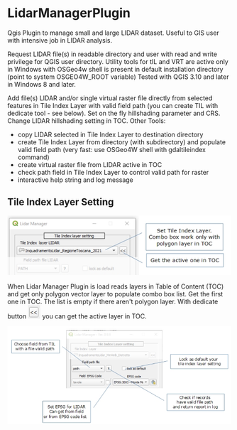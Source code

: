 # LidarManagerPlugin

Qgis Plugin to manage small and large LIDAR dataset. 
Useful to GIS user with intensive job in LIDAR analysis.

Request LIDAR file(s) in readable directory and user with read and write privilege for QGIS user directory.
Utility tools for tIL and VRT are active only in Windows with OSGeo4w shell is present in default installation directory (point to system OSGEO4W_ROOT variable)
Tested with QGIS 3.10 and later in Windows 8 and later.

Add file(s) LIDAR and/or single virtual raster file directly from selected features in Tile Index Layer with valid field path (you can create TIL with dedicate tool - see below). 
Set on the fly hillshading parameter and CRS. 
Change LIDAR hillshading setting in TOC.
Other Tools: 
  - copy LIDAR selected in Tile Index Layer to destination directory
  - create Tile Index Layer from directory (with subdirectory) and populate valid field path (very fast: use OSGeo4W shell with gdaltileindex command)
  - create virtual raster file from LIDAR active in TOC
  - check path field in Tile Index Layer to control valid path for raster
  - interactive help string and log message
 
##  Tile Index Layer Setting
 
![alt text](./readme_image/fig1.JPG)

When Lidar Manager Plugin is load reads layers in Table of Content (TOC) and get only polygon vector layer to populate combo box list. Get the first one in TOC. The list is empty if there aren't polygon layer. 
With dedicate button ![alt text](./readme_image/fig2.JPG) you can get the active layer in TOC.

![alt text](./readme_image/fig3.JPG)


